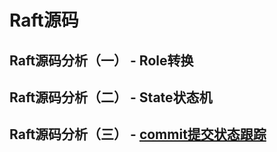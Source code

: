 # Raft源码
## Raft源码分析（一） - Role转换
## Raft源码分析（二） - State状态机
## Raft源码分析（三） - [commit提交状态跟踪](https://github.com/timequark/timequark.github.io/edit/master/raft-lastapplied-commitindex.md)
